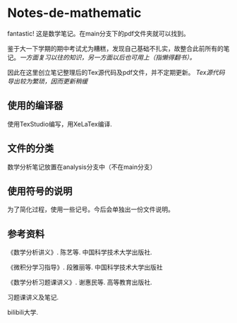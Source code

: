 # Notes-de-mathematic
fantastic!
这是数学笔记。在main分支下的pdf文件夹就可以找到。

鉴于大一下学期的期中考试尤为糟糕，发现自己基础不扎实，故整合此前所有的笔记。*一方面复习以往的知识，另一方面以后也可用上（指懒得翻书）。*

因此在这里创立笔记整理后的Tex源代码及pdf文件，并不定期更新。
*Tex源代码导出较为繁琐，因而更新稍缓*

## 使用的编译器

使用TexStudio编写，用XeLaTex编译.

## 文件的分类
数学分析笔记放置在analysis分支中（不在main分支）

## 使用符号的说明
为了简化过程，使用一些记号。今后会单独出一份文件说明。

## 参考资料
《数学分析讲义》. 陈艺等. 中国科学技术大学出版社.

《微积分学习指导》. 段雅丽等. 中国科学技术大学出版社

《数学分析习题课讲义》. 谢惠民等. 高等教育出版社.

习题课讲义及笔记.

bilibili大学.
